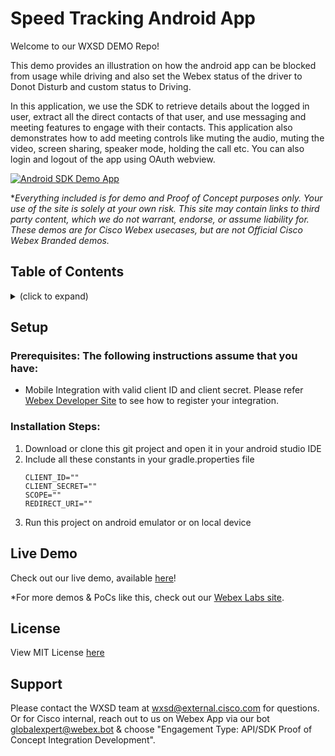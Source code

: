 <!-- # Repo-Template
This is an Internal WXSD Template to be used for GitHub Repos moving forward. Follow the following steps: Visit https://github.com/wxsd-sales/readme-template/blob/master/README.md for extended details.
-->



<!--   Step 1) Name your repository: Names will ALWAYS start with "bot - ", "integration -", "macro -", or "supportapp -" 
Examples:"bot- <insert repo name>" 
       "integration - <insert repo name>"
       "macro - <insert repo name>"
       "supportapp - <insert repo name>" 

~3 words, kebab case, use words to indicate what it does. Visit https://github.com/wxsd-sales/readme-template/blob/master/README.md for details  
-->

<!--  Step 2) Add One sentence description to your repository: Copy/Paste from Webex Labs Card sentence.
       Example: "Redirect an Auto Attendant caller to an SMS conversation to alleviate Call Queue Agent responsibilities."
-->

<!--  Step 3) Use following Template to copy/paste your details below -->

# Speed Tracking Android App
 Welcome to our WXSD DEMO Repo! <!-- Keep this here --> 
 
This demo provides an illustration on how the android app can be blocked from usage while driving and also set the Webex status of the driver to Donot Disturb and custom status to Driving.

In this application, we use the SDK to retrieve details about the logged in user, extract all the direct contacts of that user, and use messaging and meeting features to engage with their contacts. This application also demonstrates how to add meeting controls like muting the audio, muting the video, screen sharing, speaker mode, holding the call etc. You can also login and logout of the app using OAuth webview.  

[![Android SDK Demo App](speed_tracker.PNG)](https://app.vidcast.io/share/27203b80-3443-4b7c-bfb2-44c1fb15d463, "Android SDK Demo App")

<!-- Keep the following here -->  
 *_Everything included is for demo and Proof of Concept purposes only. Your use of the site is solely at your own risk. This site may contain links to third party content, which we do not warrant, endorse, or assume liability for. These demos are for Cisco Webex usecases, but are not Official Cisco Webex Branded demos._

## Table of Contents
<!-- ⛔️ MD-MAGIC-EXAMPLE:START (TOC:collapse=true&collapseText=Click to expand) -->
<details>
<summary>(click to expand)</summary>
    
  * [Setup](#setup)
  * [Demo](#demo)
  * [License](#license)  
  * [Support](#support)

</details>
<!-- ⛔️ MD-MAGIC-EXAMPLE:END -->


## Setup

### Prerequisites: The following instructions assume that you have:

- Mobile Integration with valid client ID and client secret. Please refer [Webex Developer Site](https://developer.webex.com/docs/integrations#registering-your-integration) to see how to register your integration.


<!-- GETTING STARTED -->

### Installation Steps:
1.  Download or clone this git project and open it in your android studio IDE
2.  Include all these constants in your gradle.properties file
    ```
    CLIENT_ID=""
    CLIENT_SECRET=""
    SCOPE=""
    REDIRECT_URI=""
    ```
3.  Run this project on android emulator or on local device
    
    
## Live Demo

<!-- Insert link to the website below (if deployed) and/or to the YouTube/Vidcast video. -->

Check out our live demo, available [here](<https://app.vidcast.io/share/27203b80-3443-4b7c-bfb2-44c1fb15d463>)!

<!-- Keep the following statement -->
*For more demos & PoCs like this, check out our [Webex Labs site](https://collabtoolbox.cisco.com/webex-labs).

## License

View MIT License [here](LICENSE)


## Support

Please contact the WXSD team at [wxsd@external.cisco.com](mailto:wxsd@external.cisco.com?subject=RepoName) for questions. Or for Cisco internal, reach out to us on Webex App via our bot globalexpert@webex.bot & choose "Engagement Type: API/SDK Proof of Concept Integration Development". 
